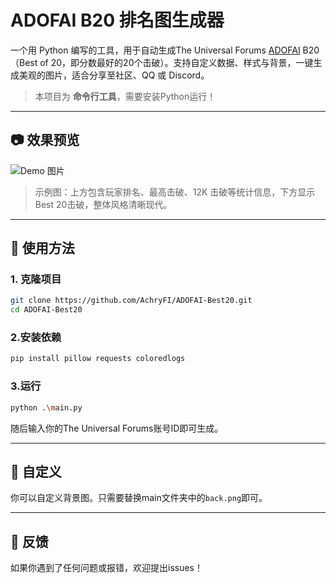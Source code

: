 
# ADOFAI B20 排名图生成器 

一个用 Python 编写的工具，用于自动生成The Universal Forums [ADOFAI](https://indienova.com/corp/adofai) B20（Best of 20，即分数最好的20个击破）。支持自定义数据、样式与背景，一键生成美观的图片，适合分享至社区、QQ 或 Discord。

>  本项目为 **命令行工具**，需要安装Python运行！

---

## 📷 效果预览

![Demo 图片]()

> 示例图：上方包含玩家排名、最高击破、12K 击破等统计信息，下方显示Best 20击破，整体风格清晰现代。

---

## 🚀 使用方法

### 1. 克隆项目

```bash
git clone https://github.com/AchryFI/ADOFAI-Best20.git
cd ADOFAI-Best20
```

### 2.安装依赖
```bash
pip install pillow requests coloredlogs
```

### 3.运行
```bash
python .\main.py
```
随后输入你的The Universal Forums账号ID即可生成。

---

## 🎨 自定义
你可以自定义背景图。只需要替换main文件夹中的`back.png`即可。

---

## 💬 反馈
如果你遇到了任何问题或报错，欢迎提出issues！